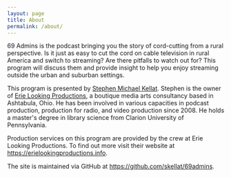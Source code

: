 ```yaml
---
layout: page
title: About
permalink: /about/
---
```


69 Admins is the podcast bringing you the story of cord-cutting from a rural perspective.  Is it just as easy to cut the cord on cable television in rural America and switch to streaming?  Are there pitfalls to watch out for?  This program will discuss them and provide insight to help you enjoy streaming outside the urban and suburban settings.

This program is presented by [Stephen Michael Kellat](https://kellat.me/).  Stephen is the owner of [Erie Looking Productions](https://erielookingproductions.info/), a boutique media arts consultancy based in Ashtabula, Ohio.  He has been involved in various capacities in podcast production, production for radio, and video production since 2008.  He holds a master's degree in library science from Clarion University of Pennsylvania.

Production services on this program are provided by the crew at Erie Looking Productions.  To find out more visit their website at <https://erielookingproductions.info>.

The site is maintained via GitHub at <https://github.com/skellat/69admins>.
